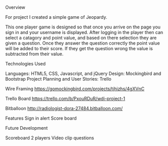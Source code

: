 
Overview

For project I created a simple game of Jeopardy.

This one player game is designed so that once you arrive on the page you sign in and your username is displayed. After logging in the player then can select a catagory and point value, and based on there selection they are given a question. Once they answer the question correctly the point value will be added to their score. If they get the question wrong the value is subtracted from their value.


Technologies Used

Languages: HTML5, CSS, Javascript, and jQuery
Design: Mockingbird and Bootstrap
Project Planning and User Stories: Trello


Wire Framing
https://gomockingbird.com/projects/tjhizhs/4gXVnC


Trello Board
https://trello.com/b/PxouRDuR/wdi-project-1

Bitballoon
http://radiologist-dora-27484.bitballoon.com/

Features
Sign in alert
Score board


Future Development

Scoreboard
2 players
Video clip questions